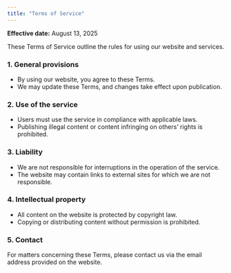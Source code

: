 ```yaml
---
title: "Terms of Service"
---
```

**Effective date:** August 13, 2025

These Terms of Service outline the rules for using our website and services.

### 1. General provisions
- By using our website, you agree to these Terms.
- We may update these Terms, and changes take effect upon publication.

### 2. Use of the service
- Users must use the service in compliance with applicable laws.
- Publishing illegal content or content infringing on others’ rights is prohibited.

### 3. Liability
- We are not responsible for interruptions in the operation of the service.
- The website may contain links to external sites for which we are not responsible.

### 4. Intellectual property
- All content on the website is protected by copyright law.
- Copying or distributing content without permission is prohibited.

### 5. Contact
For matters concerning these Terms, please contact us via the email address provided on the website.
